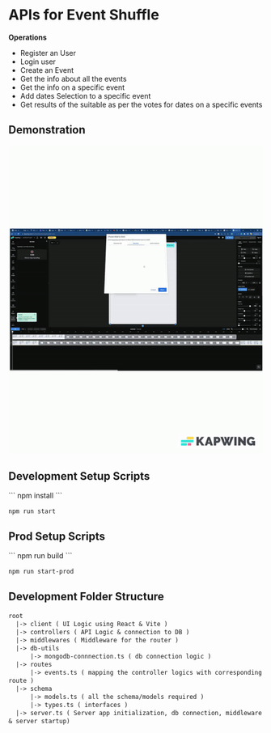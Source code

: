 <h1>APIs for Event Shuffle</h1>

<b>Operations</b>

<ul>
  <li>Register an User</li>
  <li>Login user</li>
  <li>Create an Event</li>
  <li>Get the info about all the events</li>
  <li>Get the info on a specific event</li>
  <li>Add dates Selection to a specific event</li>
  <li>Get results of the suitable as per the votes for dates on a specific events</li>
</ul>

<h2>Demonstration</h2>
<img src="./event-shuffle.gif" alt="Demonstration" />

<h2>Development Setup Scripts</h2>
```
npm install
```

```
npm run start
```

<h2>Prod Setup Scripts </h2>
```
npm run build
```

```
npm run start-prod
```

<h2>Development Folder Structure</h2>

```
root
  |-> client ( UI Logic using React & Vite )
  |-> controllers ( API Logic & connection to DB )
  |-> middlewares ( Middleware for the router )
  |-> db-utils
      |-> mongodb-connnection.ts ( db connection logic )
  |-> routes
      |-> events.ts ( mapping the controller logics with corresponding route )
  |-> schema
      |-> models.ts ( all the schema/models required )
      |-> types.ts ( interfaces )
  |-> server.ts ( Server app initialization, db connection, middleware & server startup)
```
